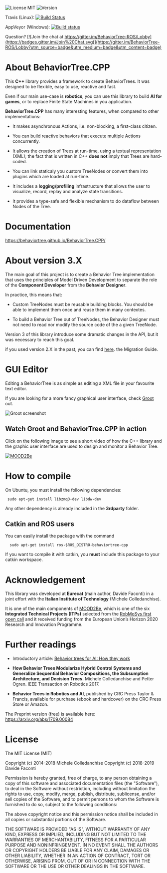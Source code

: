 ![License MIT](https://img.shields.io/dub/l/vibe-d.svg)
![Version](https://img.shields.io/badge/version-v3.0-green.svg)


Travis (Linux): [![Build Status](https://travis-ci.org/BehaviorTree/BehaviorTree.CPP.svg?branch=main)](https://travis-ci.org/BehaviorTree/BehaviorTree.CPP)

AppVeyor (Windows): [![Build status](https://ci.appveyor.com/api/projects/status/8lawroklgnrkg38f?svg=true)](https://ci.appveyor.com/project/facontidavide59577/behaviortree-cpp)



Question? [![Join the chat at https://gitter.im/BehaviorTree-ROS/Lobby](https://badges.gitter.im/Join%20Chat.svg)](https://gitter.im/BehaviorTree-ROS/Lobby?utm_source=badge&utm_medium=badge&utm_content=badge)

# About BehaviorTree.CPP

This  __C++__ library provides a framework to create BehaviorTrees.
It was designed to be flexible, easy to use, reactive and fast.

Even if our main use-case is __robotics__, you can use this library to build
__AI for games__, or to replace Finite State Machines in you application.

__BehaviorTree.CPP__ has many interesting features, when compared to other implementations:

- It makes asynchronous Actions, i.e. non-blocking, a first-class citizen.

- You can build reactive behaviors that execute multiple Actions concurrently.

- It allows the creation of Trees at run-time, using a textual representation (XML);
the fact that is written in C++ __does not__ imply that Trees are hard-coded.

- You can link staticaly you custom TreeNodes or convert them into plugins 
which are loaded at run-time.

- It includes a __logging/profiling__ infrastructure that allows the user 
to visualize, record, replay and analyze state transitions.

- It provides a type-safe and flexible mechanism to do dataflow between
  Nodes of the Tree.

# Documentation

https://behaviortree.github.io/BehaviorTree.CPP/

# About version 3.X

The main goal of this project is to create a Behavior Tree implementation
that uses the principles of Model Driven Development to separate the role 
of the __Component Developer__ from the __Behavior Designer__.

In practice, this means that:

- Custom TreeNodes must be reusable building blocks. 
 You should be able to implement them once and reuse them in many contextes.

- To build a Behavior Tree out of TreeNodes, the Behavior Designer must 
not need to read nor modify the source code of the a given TreeNode.

Version 3 of this library introduce some dramatic changes in the API, but 
it was necessary to reach this goal.

if you used version 2.X in the past, you can find 
[here](https://behaviortree.github.io/BehaviorTree.CPP/MigrationGuide).
the Migration Guide.

# GUI Editor

Editing a BehaviorTree is as simple as editing a XML file in your favourite text editor.

If you are looking for a more fancy graphical user interface, check 
[Groot](https://github.com/BehaviorTree/Groot) out.

![Groot screenshot](groot-screenshot.png)

## Watch Groot and BehaviorTree.CPP in action

Click on the following image to see a short video of how the C++ library and
the graphic user interface are used to design and monitor a Behavior Tree.

[![MOOD2Be](video_MOOD2Be.png)](https://vimeo.com/304651183)

# How to compile

On Ubuntu, you must install the following dependencies:

     sudo apt-get install libzmq3-dev libdw-dev
     
Any other dependency is already included in the __3rdparty__ folder.

## Catkin and ROS users

You can easily install the package with the command

      sudo apt-get install ros-$ROS_DISTRO-behaviortree-cpp
      
If you want to compile it with catkin, you __must__ include this package 
to your catkin workspace.

# Acknowledgement

This library was developed at  **Eurecat** (main author, Davide Faconti) in a joint effort
with the **Italian Institute of Technology** (Michele Colledanchise).

It is one of the main components of [MOOD2Be](https://eurecat.org/es/portfolio-items/mood2be/),
which is one of the six **Integrated Technical Projects (ITPs)** selected from the
[RobMoSys first open call](https://robmosys.eu/itp/) and it received funding from the European
Union’s Horizon 2020 Research and Innovation Programme.

# Further readings

- Introductory article: [Behavior trees for AI: How they work](http://www.gamasutra.com/blogs/ChrisSimpson/20140717/221339/Behavior_trees_for_AI_How_they_work.php)

- **How Behavior Trees Modularize Hybrid Control Systems and Generalize 
Sequential Behavior Compositions, the Subsumption Architecture,
and Decision Trees.** 
Michele Colledanchise and Petter Ogren. IEEE Transaction on Robotics 2017.

- **Behavior Trees in Robotics and AI**, 
published by CRC Press Taylor & Francis, available for purchase
(ebook and hardcover) on the CRC Press Store or Amazon.

The Preprint version (free) is available here: https://arxiv.org/abs/1709.00084


# License

The MIT License (MIT)

Copyright (c) 2014-2018 Michele Colledanchise
Copyright (c) 2018-2019 Davide Faconti

Permission is hereby granted, free of charge, to any person obtaining a copy
of this software and associated documentation files (the "Software"), to deal
in the Software without restriction, including without limitation the rights
to use, copy, modify, merge, publish, distribute, sublicense, and/or sell
copies of the Software, and to permit persons to whom the Software is
furnished to do so, subject to the following conditions:

The above copyright notice and this permission notice shall be included in all
copies or substantial portions of the Software.

THE SOFTWARE IS PROVIDED "AS IS", WITHOUT WARRANTY OF ANY KIND, EXPRESS OR
IMPLIED, INCLUDING BUT NOT LIMITED TO THE WARRANTIES OF MERCHANTABILITY,
FITNESS FOR A PARTICULAR PURPOSE AND NONINFRINGEMENT. IN NO EVENT SHALL THE
AUTHORS OR COPYRIGHT HOLDERS BE LIABLE FOR ANY CLAIM, DAMAGES OR OTHER
LIABILITY, WHETHER IN AN ACTION OF CONTRACT, TORT OR OTHERWISE, ARISING FROM,
OUT OF OR IN CONNECTION WITH THE SOFTWARE OR THE USE OR OTHER DEALINGS IN THE
SOFTWARE.
